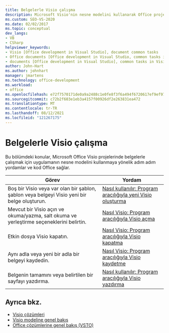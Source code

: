 ```yaml
---
title: Belgelerle Visio çalışma
description: Microsoft Visio'nin nesne modelini kullanarak Office projelerinde belgelerle çalışmaya yönelik adım adım yordamlar ve kod örnekleri hakkında bilgi Office öğrenin.
ms.custom: SEO-VS-2020
ms.date: 02/02/2017
ms.topic: conceptual
dev_langs:
- VB
- CSharp
helpviewer_keywords:
- Visio [Office development in Visual Studio], document common tasks
- Office documents [Office development in Visual Studio, common tasks in Visio
- documents [Office development in Visual Studio], common tasks in Visio
author: John-Hart
ms.author: johnhart
manager: jmartens
ms.technology: office-development
ms.workload:
- office
ms.openlocfilehash: e72f7570171de0a9a2488c1e0fe8f3f6a494f6720617ef9ef976260dfb9a7464
ms.sourcegitcommit: c72b2f603e1eb3a4157f00926df2e263831ea472
ms.translationtype: MT
ms.contentlocale: tr-TR
ms.lasthandoff: 08/12/2021
ms.locfileid: "121267175"
---
```

# <a name="work-with-visio-documents"></a>Belgelerle Visio çalışma
  Bu bölümdeki konular, Microsoft Office Visio projelerinde belgelerle çalışmak için uygulamanın nesne modelini kullanmaya yönelik adım adım yordamlar ve kod Office sağlar.

|Görev|Yordam|
|----------|---------------|
|Boş bir Visio veya var olan bir şablon, şablon veya belgeyi Visio yeni bir belge oluşturun.|[Nasıl kullanılır: Program aracılığıyla yeni Visio oluşturma](../vsto/how-to-programmatically-create-new-visio-documents.md)|
|Mevcut bir Visio açın ve okuma/yazma, salt okuma ve yerleştirme seçeneklerini belirtin.|[Nasıl Visio: Program aracılığıyla Visio açma](../vsto/how-to-programmatically-open-visio-documents.md)|
|Etkin dosya Visio kapatın.|[Nasıl Visio: Program aracılığıyla Visio kapatma](../vsto/how-to-programmatically-close-visio-documents.md)|
|Aynı adla veya yeni bir adla bir belgeyi kaydedin.|[Nasıl Visio: Program aracılığıyla Visio kaydetme](../vsto/how-to-programmatically-save-visio-documents.md)|
|Belgenin tamamını veya belirtilen bir sayfayı yazdırma.|[Nasıl kullanılır: Program aracılığıyla Visio yazdırma](../vsto/how-to-programmatically-print-visio-documents.md)|

## <a name="see-also"></a>Ayrıca bkz.
- [Visio çözümleri](../vsto/visio-solutions.md)
- [Visio modeline genel bakış](../vsto/visio-object-model-overview.md)
- [Office çözümlerine genel bakış &#40;VSTO&#41;](../vsto/office-solutions-development-overview-vsto.md)
